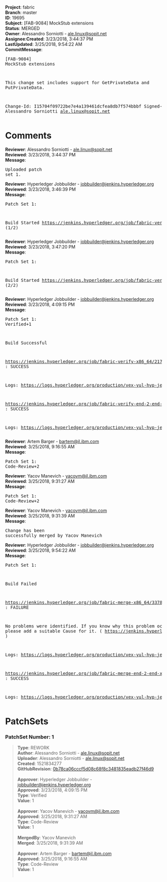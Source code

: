 <strong>Project</strong>: fabric</br><strong>Branch</strong>: master<br><strong>ID</strong>: 19695<br><strong>Subject</strong>: [FAB-9084] MockStub extensions<br><strong>Status</strong>: MERGED<br><strong>Owner</strong>: Alessandro Sorniotti - ale.linux@sopit.net<br><strong>Assignee</strong>:<strong>Created</strong>: 3/23/2018, 3:44:37 PM<br><strong>LastUpdated</strong>: 3/25/2018, 9:54:22 AM<br><strong>CommitMessage</strong>:<br><pre>[FAB-9084] MockStub extensions

This change set includes support for GetPrivateData and
PutPrivateData.

Change-Id: I15704f09722be7e4a139461dcfea8db7f574bbbf
Signed-off-by: Alessandro Sorniotti <ale.linux@sopit.net>
</pre><h1>Comments</h1><strong>Reviewer</strong>: Alessandro Sorniotti - ale.linux@sopit.net<br><strong>Reviewed</strong>: 3/23/2018, 3:44:37 PM<br><strong>Message</strong>: <pre>Uploaded patch set 1.</pre><strong>Reviewer</strong>: Hyperledger Jobbuilder - jobbuilder@jenkins.hyperledger.org<br><strong>Reviewed</strong>: 3/23/2018, 3:46:39 PM<br><strong>Message</strong>: <pre>Patch Set 1:

Build Started https://jenkins.hyperledger.org/job/fabric-verify-x86_64/21795/ (1/2)</pre><strong>Reviewer</strong>: Hyperledger Jobbuilder - jobbuilder@jenkins.hyperledger.org<br><strong>Reviewed</strong>: 3/23/2018, 3:47:20 PM<br><strong>Message</strong>: <pre>Patch Set 1:

Build Started https://jenkins.hyperledger.org/job/fabric-verify-end-2-end-x86_64/13393/ (2/2)</pre><strong>Reviewer</strong>: Hyperledger Jobbuilder - jobbuilder@jenkins.hyperledger.org<br><strong>Reviewed</strong>: 3/23/2018, 4:09:15 PM<br><strong>Message</strong>: <pre>Patch Set 1: Verified+1

Build Successful 

https://jenkins.hyperledger.org/job/fabric-verify-x86_64/21795/ : SUCCESS

Logs: https://logs.hyperledger.org/production/vex-yul-hyp-jenkins-3/fabric-verify-x86_64/21795

https://jenkins.hyperledger.org/job/fabric-verify-end-2-end-x86_64/13393/ : SUCCESS

Logs: https://logs.hyperledger.org/production/vex-yul-hyp-jenkins-3/fabric-verify-end-2-end-x86_64/13393</pre><strong>Reviewer</strong>: Artem Barger - bartem@il.ibm.com<br><strong>Reviewed</strong>: 3/25/2018, 9:16:55 AM<br><strong>Message</strong>: <pre>Patch Set 1: Code-Review+2</pre><strong>Reviewer</strong>: Yacov Manevich - yacovm@il.ibm.com<br><strong>Reviewed</strong>: 3/25/2018, 9:31:27 AM<br><strong>Message</strong>: <pre>Patch Set 1: Code-Review+2</pre><strong>Reviewer</strong>: Yacov Manevich - yacovm@il.ibm.com<br><strong>Reviewed</strong>: 3/25/2018, 9:31:39 AM<br><strong>Message</strong>: <pre>Change has been successfully merged by Yacov Manevich</pre><strong>Reviewer</strong>: Hyperledger Jobbuilder - jobbuilder@jenkins.hyperledger.org<br><strong>Reviewed</strong>: 3/25/2018, 9:54:22 AM<br><strong>Message</strong>: <pre>Patch Set 1:

Build Failed 

https://jenkins.hyperledger.org/job/fabric-merge-x86_64/3378/ : FAILURE

No problems were identified. If you know why this problem occurred, please add a suitable Cause for it. ( https://jenkins.hyperledger.org/job/fabric-merge-x86_64/3378/ )

Logs: https://logs.hyperledger.org/production/vex-yul-hyp-jenkins-3/fabric-merge-x86_64/3378

https://jenkins.hyperledger.org/job/fabric-merge-end-2-end-x86_64/2049/ : SUCCESS

Logs: https://logs.hyperledger.org/production/vex-yul-hyp-jenkins-3/fabric-merge-end-2-end-x86_64/2049</pre><h1>PatchSets</h1><h3>PatchSet Number: 1</h3><blockquote><strong>Type</strong>: REWORK<br><strong>Author</strong>: Alessandro Sorniotti - ale.linux@sopit.net<br><strong>Uploader</strong>: Alessandro Sorniotti - ale.linux@sopit.net<br><strong>Created</strong>: 1521834277<br><strong>GitHubRevision</strong>: [0b78ca06cccf5d08c68f8c3481835eadb27f46d9](https://github.com/hyperledger/fabric/commit/0b78ca06cccf5d08c68f8c3481835eadb27f46d9)<br><br><strong>Approver</strong>: Hyperledger Jobbuilder - jobbuilder@jenkins.hyperledger.org<br><strong>Approved</strong>: 3/23/2018, 4:09:15 PM<br><strong>Type</strong>: Verified<br><strong>Value</strong>: 1<br><br><strong>Approver</strong>: Yacov Manevich - yacovm@il.ibm.com<br><strong>Approved</strong>: 3/25/2018, 9:31:27 AM<br><strong>Type</strong>: Code-Review<br><strong>Value</strong>: 1<br><br><strong>MergedBy</strong>: Yacov Manevich<br><strong>Merged</strong>: 3/25/2018, 9:31:39 AM<br><br><strong>Approver</strong>: Artem Barger - bartem@il.ibm.com<br><strong>Approved</strong>: 3/25/2018, 9:16:55 AM<br><strong>Type</strong>: Code-Review<br><strong>Value</strong>: 1<br><br></blockquote>